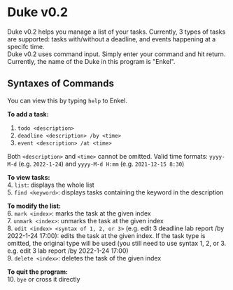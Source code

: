 # Duke v0.2

Duke v0.2 helps you manage a list of your tasks. Currently, 3 types of tasks are supported: tasks with/without a deadline, and events happening at a specifc time.  
Duke v0.2 uses command input. Simply enter your command and hit return.  
Currently, the name of the Duke in this program is "Enkel".

## Syntaxes of Commands

You can view this by typing `help` to Enkel. 

**To add a task:**
  1. `todo <description>`
  2. `deadline <description> /by <time>`
  3. `event <description> /at <time>`

Both `<description>` and `<time>` cannot be omitted.
Valid time formats: `yyyy-M-d` (e.g. `2022-1-24`) and `yyyy-M-d H:mm` (e.g. `2021-12-15 8:30`)

**To view tasks:**  
  4. `list`: displays the whole list  
  5. `find <keyword>`: displays tasks containing the keyword in the description

**To modify the list:**  
  6. `mark <index>`: marks the task at the given index  
  7. `unmark <index>`: unmarks the task at the given index  
  8. `edit <index> <syntax of 1, 2, or 3>` (e.g. edit 3 deadline lab report /by 2022-1-24 17:00): edits the task at the given index. If the task type is omitted, the original type will be used (you still need to use syntax 1, 2, or 3. e.g. edit 3 lab report /by 2022-1-24 17:00)  
  9. `delete <index>`: deletes the task of the given index

**To quit the program:**  
  10. `bye` or cross it directly
